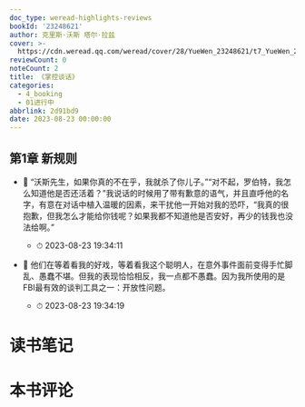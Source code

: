 ```yaml
---
doc_type: weread-highlights-reviews
bookId: '23248621'
author: 克里斯·沃斯 塔尔·拉兹
cover: >-
  https://cdn.weread.qq.com/weread/cover/28/YueWen_23248621/t7_YueWen_23248621.jpg
reviewCount: 0
noteCount: 2
title: 《掌控谈话》
categories:
  - 4_booking
  - 01进行中
abbrlink: 2d91bd9
date: 2023-08-23 00:00:00
---
```



## 第1章 新规则


- 📌 “沃斯先生，如果你真的不在乎，我就杀了你儿子。”“对不起，罗伯特，我怎么知道他是否还活着？”我说话的时候用了带有歉意的语气，并且直呼他的名字，有意在对话中植入温暖的因素，来干扰他一开始对我的恐吓，“我真的很抱歉，但我怎么才能给你钱呢？如果我都不知道他是否安好，再少的钱我也没法给啊。” 
    - ⏱ 2023-08-23 19:34:11 

- 📌 他们在等着看我的好戏，等着看我这个聪明人，在意外事件面前变得手忙脚乱、愚蠢不堪。但我的表现恰恰相反，我一点都不愚蠢。因为我所使用的是FBI最有效的谈判工具之一：开放性问题。 
    - ⏱ 2023-08-23 19:34:19 

# 读书笔记


# 本书评论
